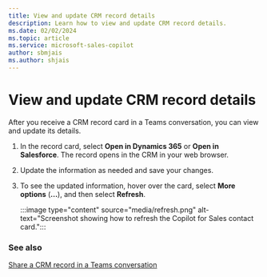```yaml
---
title: View and update CRM record details
description: Learn how to view and update CRM record details.
ms.date: 02/02/2024
ms.topic: article
ms.service: microsoft-sales-copilot
author: sbmjais
ms.author: shjais
---
```


# View and update CRM record details

After you receive a CRM record card in a Teams conversation, you can view and update its details.

1. In the record card, select **Open in Dynamics 365** or **Open in Salesforce**. The record opens in the CRM in your web browser.

1. Update the information as needed and save your changes.

1. To see the updated information, hover over the card, select **More options** (**...**), and then select **Refresh**.

   :::image type="content" source="media/refresh.png" alt-text="Screenshot showing how to refresh the Copilot for Sales contact card.":::

### See also

[Share a CRM record in a Teams conversation](share-crm-record-teams-conversation.md)